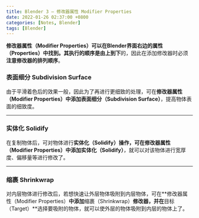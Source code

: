 ```yaml
---
title: Blender 3 — 修改器属性 Modifier Properties
date: 2022-01-26 02:37:00 +0800
categories: [Notes, Blender]
tags: [Blender]
---
```


**修改器属性（Modifier Properties）**可以在Blender界面右边的属性（Properties）中找到。其执行的顺序是**由上到下**的，因此在添加修改器时必须**注意修改器的排列顺序**。

### **表面细分 Subdivision Surface**

由于平滑着色后的效果一般，因此为了再进行更细致的处理，可在**修改器属性（Modifier Properties）**中添加**表面细分（Subdivision Surface）**，提高物体表面的细致度。

---

### **实体化 Solidify**

在复制物体后，可对物体进行**实体化（Solidify）**操作，可在**修改器属性（Modifier Properties）**中添加**实体化（Solidify）**，就可以对该物体进行宽厚度、偏移量等进行修改了。

---

### **缩裹 Shrinkwrap**

对内层物体进行修改后，若想快速让外层物体吸附到内层物体，可在**修改器属性（Modifier Properties）**中添加**缩裹（Shrinkwrap）**修改器，并在**目标（Target）**选择要吸附的物体，就可以使外层的物体吸附到内层的物体上了。





